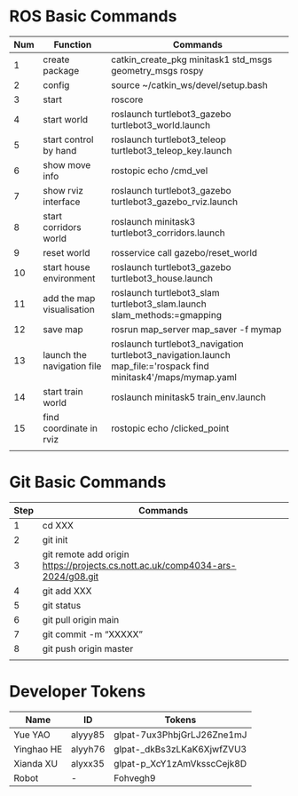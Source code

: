 <h1>ROS Basic Commands</h1>

|Num|Function|Commands|
|---|---|---|
|1|create package|catkin_create_pkg minitask1 std_msgs geometry_msgs rospy|
|2|config|source ~/catkin_ws/devel/setup.bash|
|3|start|roscore|
|4|start world|roslaunch turtlebot3_gazebo turtlebot3_world.launch|
|5|start control by hand|roslaunch turtlebot3_teleop turtlebot3_teleop_key.launch|
|6|show move info|rostopic echo /cmd_vel|
|7|show rviz interface|roslaunch turtlebot3_gazebo turtlebot3_gazebo_rviz.launch|
|8|start corridors world|roslaunch minitask3 turtlebot3_corridors.launch|
|9|reset world|rosservice call gazebo/reset_world|
|10|start house environment|roslaunch turtlebot3_gazebo turtlebot3_house.launch|
|11|add the map visualisation|roslaunch turtlebot3_slam turtlebot3_slam.launch slam_methods:=gmapping|
|12|save map|rosrun map_server map_saver -f mymap|
|13|launch the navigation file|roslaunch turtlebot3_navigation turtlebot3_navigation.launch map_file:='rospack find minitask4'/maps/mymap.yaml|
|14|start train world|roslaunch minitask5 train_env.launch|
|15|find coordinate in rviz|rostopic echo /clicked_point|
|||

<h1>Git Basic Commands</h1>

|Step|Commands|
|---|---|
|1|cd XXX|
|2|git init|
|3|git remote add origin https://projects.cs.nott.ac.uk/comp4034-ars-2024/g08.git|
|4|git add XXX|
|5|git status|
|6|git pull origin main|
|7|git commit -m “XXXXX”|
|8|git push origin master| 
|||

<h1>Developer Tokens</h1>

|Name|ID|Tokens|
|---|---|---|
|Yue YAO|alyyy85|glpat-7ux3PhbjGrLJ26Zne1mJ|
|Yinghao HE|alyyh76|glpat-_dkBs3zLKaK6XjwfZVU3|
|Xianda XU|alyxx35|glpat-p_XcY1zAmVksscCejk8D|
|Robot|-|Fohvegh9|

